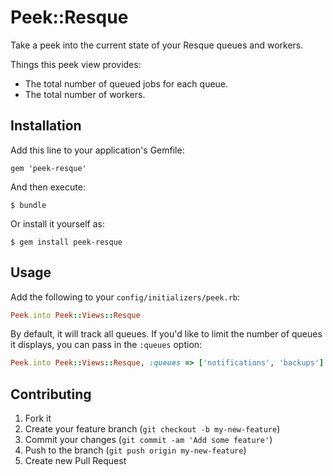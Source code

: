 # Peek::Resque

Take a peek into the current state of your Resque queues and workers.

Things this peek view provides:

- The total number of queued jobs for each queue.
- The total number of workers.

## Installation

Add this line to your application's Gemfile:

    gem 'peek-resque'

And then execute:

    $ bundle

Or install it yourself as:

    $ gem install peek-resque

## Usage

Add the following to your `config/initializers/peek.rb`: 

```ruby
Peek.into Peek::Views::Resque
```

By default, it will track all queues. If you'd like to limit the number of queues
it displays, you can pass in the `:queues` option:

```ruby
Peek.into Peek::Views::Resque, :queues => ['notifications', 'backups']
```

## Contributing

1. Fork it
2. Create your feature branch (`git checkout -b my-new-feature`)
3. Commit your changes (`git commit -am 'Add some feature'`)
4. Push to the branch (`git push origin my-new-feature`)
5. Create new Pull Request
